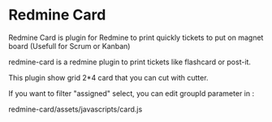Redmine Card
==================

Redmine Card is plugin for Redmine to print quickly tickets to put on magnet board (Usefull for Scrum or Kanban)


redmine-card is a redmine plugin to print tickets like flashcard or post-it.

This plugin show grid 2*4 card that you can cut with cutter.


If you want to filter "assigned" select, you can edit groupId parameter in :

redmine-card/assets/javascripts/card.js

